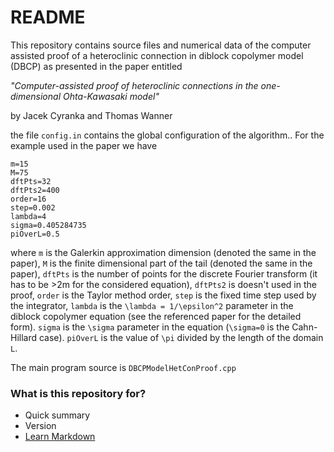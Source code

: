 # README #

This repository contains source files and numerical data of the computer assisted proof of a heteroclinic 
connection in diblock copolymer model (DBCP) as presented in the paper entitled 

*"Computer-assisted proof of heteroclinic connections in the one-dimensional Ohta-Kawasaki model"*

by Jacek Cyranka and Thomas Wanner

the file `config.in` contains the global configuration of the algorithm.. For the example used in the paper we have

    m=15
    M=75
    dftPts=32
    dftPts2=400
    order=16
    step=0.002
    lambda=4
    sigma=0.405284735
    piOverL=0.5

where `m` is the Galerkin approximation dimension (denoted the same in the paper), `M` is the finite dimensional part of the tail (denoted the same in the paper), `dftPts` is the number of points for the discrete Fourier transform (it has to be >2m for the considered equation), `dftPts2` is doesn't used in the proof, `order` is the Taylor method order, `step` is the fixed time step used by the integrator, `lambda` is the `\lambda = 1/\epsilon^2` parameter in the diblock copolymer equation (see the referenced paper for the detailed form). `sigma` is the `\sigma` parameter in the equation (`\sigma=0` is the Cahn-Hillard case).
`piOverL` is the value of `\pi` divided by the length of the domain `L`.


The main program source is `DBCPModelHetConProof.cpp`



### What is this repository for? ###

* Quick summary
* Version
* [Learn Markdown](https://bitbucket.org/tutorials/markdowndemo)